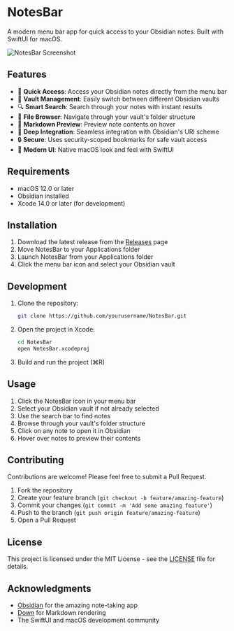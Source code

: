 # NotesBar

A modern menu bar app for quick access to your Obsidian notes. Built with SwiftUI for macOS.

![NotesBar Screenshot](screenshot.png)

## Features

- 🚀 **Quick Access**: Access your Obsidian notes directly from the menu bar
- 📁 **Vault Management**: Easily switch between different Obsidian vaults
- 🔍 **Smart Search**: Search through your notes with instant results
- 📂 **File Browser**: Navigate through your vault's folder structure
- 👀 **Markdown Preview**: Preview note contents on hover
- 🔗 **Deep Integration**: Seamless integration with Obsidian's URI scheme
- 🔒 **Secure**: Uses security-scoped bookmarks for safe vault access
- 🎨 **Modern UI**: Native macOS look and feel with SwiftUI

## Requirements

- macOS 12.0 or later
- Obsidian installed
- Xcode 14.0 or later (for development)

## Installation

1. Download the latest release from the [Releases](https://github.com/yourusername/NotesBar/releases) page
2. Move NotesBar to your Applications folder
3. Launch NotesBar from your Applications folder
4. Click the menu bar icon and select your Obsidian vault

## Development

1. Clone the repository:
   ```bash
   git clone https://github.com/yourusername/NotesBar.git
   ```

2. Open the project in Xcode:
   ```bash
   cd NotesBar
   open NotesBar.xcodeproj
   ```

3. Build and run the project (⌘R)

## Usage

1. Click the NotesBar icon in your menu bar
2. Select your Obsidian vault if not already selected
3. Use the search bar to find notes
4. Browse through your vault's folder structure
5. Click on any note to open it in Obsidian
6. Hover over notes to preview their contents

## Contributing

Contributions are welcome! Please feel free to submit a Pull Request.

1. Fork the repository
2. Create your feature branch (`git checkout -b feature/amazing-feature`)
3. Commit your changes (`git commit -m 'Add some amazing feature'`)
4. Push to the branch (`git push origin feature/amazing-feature`)
5. Open a Pull Request

## License

This project is licensed under the MIT License - see the [LICENSE](LICENSE) file for details.

## Acknowledgments

- [Obsidian](https://obsidian.md/) for the amazing note-taking app
- [Down](https://github.com/johnxnguyen/Down) for Markdown rendering
- The SwiftUI and macOS development community 